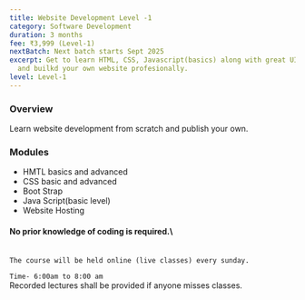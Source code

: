 ```yaml
---
title: Website Development Level -1
category: Software Development
duration: 3 months
fee: ₹3,999 (Level‑1)
nextBatch: Next batch starts Sept 2025
excerpt: Get to learn HTML, CSS, Javascript(basics) along with great UI features
  and builkd your own website profesionally.
level: Level‑1
---
```

### Overview

Learn website development from scratch and publish your own.

### Modules

* HMTL basics and advanced
* CSS basic and advanced
* Boot Strap
* Java Script(basic level)
* Website Hosting

#### No prior knowledge of coding is required.\
\
`The course will be held online (live classes) every sunday.`

`Time- 6:00am to 8:00 am`\
Recorded lectures shall be provided if anyone misses classes.
